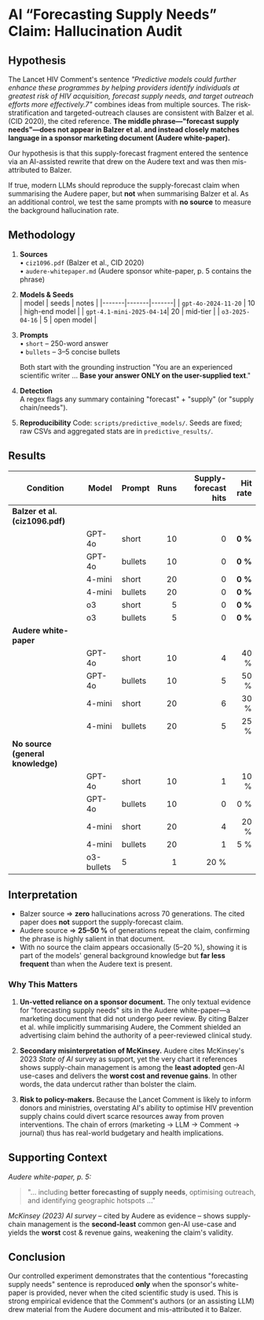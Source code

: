 # AI “Forecasting Supply Needs” Claim: Hallucination Audit

## Hypothesis

The Lancet HIV Comment's sentence _"Predictive models could further enhance these programmes by helping providers identify individuals at greatest risk of HIV acquisition, forecast supply needs, and target outreach efforts more effectively.7"_ combines ideas from multiple sources. The risk-stratification and targeted-outreach clauses are consistent with Balzer et al. (CID 2020), the cited reference. **The middle phrase—"forecast supply needs"—does not appear in Balzer et al. and instead closely matches language in a sponsor marketing document (Audere white-paper).**

Our hypothesis is that this supply-forecast fragment entered the sentence via an AI-assisted rewrite that drew on the Audere text and was then mis-attributed to Balzer.

If true, modern LLMs should reproduce the supply-forecast claim when summarising the Audere paper, but **not** when summarising Balzer et al.  As an additional control, we test the same prompts with **no source** to measure the background hallucination rate.

## Methodology

1. **Sources**  
   • `ciz1096.pdf` (Balzer et al., CID 2020)  
   • `audere-whitepaper.md` (Audere sponsor white-paper, p. 5 contains the phrase)  

2. **Models & Seeds**  
   | model | seeds | notes |
   |-------|-------|-------|
   | `gpt-4o-2024-11-20`      | 10 | high-end model |
   | `gpt-4.1-mini-2025-04-14`| 20 | mid-tier |
   | `o3-2025-04-16`          | 5  | open model |

3. **Prompts**  
   • `short` – 250-word answer  
   • `bullets` – 3–5 concise bullets  

   Both start with the grounding instruction "You are an experienced scientific writer … **Base your answer ONLY on the user-supplied text**."

4. **Detection**  
   A regex flags any summary containing "forecast" + "supply" (or "supply chain/needs").

5. **Reproducibility**  Code: `scripts/predictive_models/`.  Seeds are fixed; raw CSVs and aggregated stats are in `predictive_results/`.

## Results

| Condition | Model | Prompt | Runs | Supply-forecast hits | Hit rate |
|-----------|-------|--------|-----:|---------------------:|---------:|
| **Balzer et al. (ciz1096.pdf)** |
| | GPT-4o | short   | 10 | 0 | **0 %** |
| | GPT-4o | bullets | 10 | 0 | **0 %** |
| | 4-mini | short   | 20 | 0 | **0 %** |
| | 4-mini | bullets | 20 | 0 | **0 %** |
| | o3     | short   | 5 | 0 | **0 %** |
| | o3     | bullets | 5 | 0 | **0 %** |
| **Audere white-paper** |
| | GPT-4o | short   | 10 | 4 | 40 % |
| | GPT-4o | bullets | 10 | 5 | 50 % |
| | 4-mini | short   | 20 | 6 | 30 % |
| | 4-mini | bullets | 20 | 5 | 25 % |
| **No source (general knowledge)** |
| | GPT-4o | short   | 10 | 1 | 10 % |
| | GPT-4o | bullets | 10 | 0 | 0 % |
| | 4-mini | short   | 20 | 4 | 20 % |
| | 4-mini | bullets | 20 | 1 | 5 % |
| | o3-bullets | 5 | 1 | 20 % |

## Interpretation

* Balzer source ⇒ **zero** hallucinations across 70 generations.  The cited paper does **not** support the supply-forecast claim.
* Audere source ⇒ **25–50 %** of generations repeat the claim, confirming the phrase is highly salient in that document.
* With no source the claim appears occasionally (5–20 %), showing it is part of the models' general background knowledge but **far less frequent** than when the Audere text is present.

### Why This Matters

1. **Un-vetted reliance on a sponsor document.**  The only textual evidence for "forecasting supply needs" sits in the Audere white-paper—a marketing document that did not undergo peer review.  By citing Balzer et al. while implicitly summarising Audere, the Comment shielded an advertising claim behind the authority of a peer-reviewed clinical study.

2. **Secondary misinterpretation of McKinsey.**  Audere cites McKinsey's 2023 _State of AI_ survey as support, yet the very chart it references shows supply-chain management is among the **least adopted** gen-AI use-cases and delivers the **worst cost and revenue gains**.  In other words, the data undercut rather than bolster the claim.

3. **Risk to policy-makers.**  Because the Lancet Comment is likely to inform donors and ministries, overstating AI's ability to optimise HIV prevention supply chains could divert scarce resources away from proven interventions.  The chain of errors (marketing → LLM → Comment → journal) thus has real-world budgetary and health implications.

## Supporting Context

*Audere white-paper, p. 5:*  
> "... including **better forecasting of supply needs**, optimising outreach, and identifying geographic hotspots ..."

*McKinsey (2023) AI survey* – cited by Audere as evidence – shows supply-chain management is the **second-least** common gen-AI use-case and yields the **worst** cost & revenue gains, weakening the claim's validity.

## Conclusion

Our controlled experiment demonstrates that the contentious "forecasting supply needs" sentence is reproduced **only** when the sponsor's white-paper is provided, never when the cited scientific study is used.  This is strong empirical evidence that the Comment's authors (or an assisting LLM) drew material from the Audere document and mis-attributed it to Balzer. 